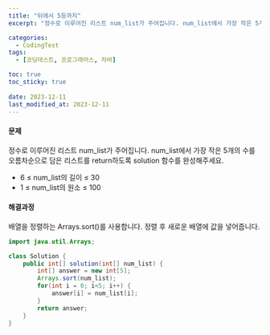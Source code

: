 ```yaml
---
title: "뒤에서 5등까지"
excerpt: "정수로 이루어진 리스트 num_list가 주어집니다. num_list에서 가장 작은 5개의 수를 오름차순으로 담은 리스트를 return하도록 solution 함수를 완성해주세요."

categories:
  - CodingTest
tags:
  - [코딩테스트, 프로그래머스, 자바]

toc: true
toc_sticky: true
 
date: 2023-12-11
last_modified_at: 2023-12-11
---
```


#### 문제
정수로 이루어진 리스트 num_list가 주어집니다. num_list에서 가장 작은 5개의 수를 오름차순으로 담은 리스트를 return하도록 solution 함수를 완성해주세요.

- 6 ≤ num_list의 길이 ≤ 30
- 1 ≤ num_list의 원소 ≤ 100

#### 해결과정
배열을 정렬하는 Arrays.sort()를 사용합니다. 정렬 후 새로운 배열에 값을 넣어줍니다.

```java
import java.util.Arrays;

class Solution {
    public int[] solution(int[] num_list) {
        int[] answer = new int[5];
        Arrays.sort(num_list);
        for(int i = 0; i<5; i++) {
            answer[i] = num_list[i];
        }
        return answer;
    }
}
```
